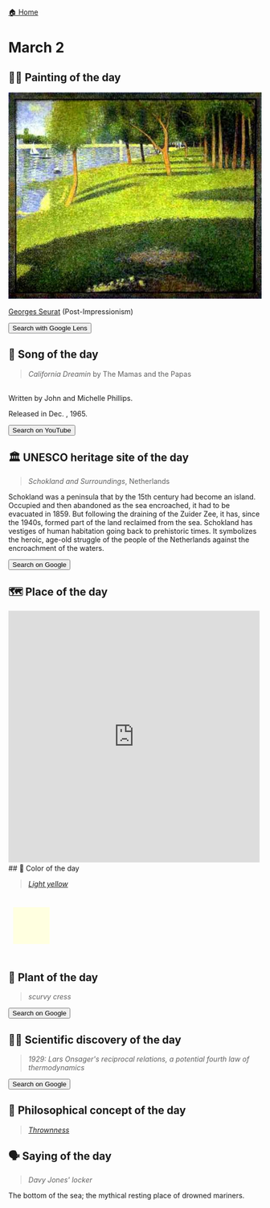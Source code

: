 
[🏠 Home](../../index.md)

# March 2

## 🧑‍🎨 Painting of the day

<img width="600" src="../img/Georges_Seurat_1.jpg">

[Georges Seurat](https://en.wikipedia.org/wiki/Georges_Seurat) (Post-Impressionism)

<button class="btn btn-success"
onclick=" window.open('https://lens.google.com/uploadbyurl?url=https://iretes.github.io/one-a-day/data/img/Georges_Seurat_1.jpg','_blank')">
Search with Google Lens
</button>

## 🎼 Song of the day

> *California Dreamin*
by The Mamas and the Papas

<br />Written by John and Michelle Phillips.

Released in Dec. , 1965.

<button class="btn btn-success"
onclick=" window.open('http://www.youtube.com/search?q=California Dreamin by The Mamas and the Papas','_blank')">
Search on YouTube
</button>

## 🏛️ UNESCO heritage site of the day

> *Schokland and Surroundings*, Netherlands

<p>Schokland was a peninsula that by the 15th century had become an island. Occupied and then abandoned as the sea encroached, it had to be evacuated in 1859. But following the draining of the Zuider Zee, it has, since the 1940s, formed part of the land reclaimed from the sea. Schokland has vestiges of human habitation going back to prehistoric times. It symbolizes the heroic, age-old struggle of the people of the Netherlands against the encroachment of the waters.</p>

<button class="btn btn-success"
onclick=" window.open('http://www.google.com/search?q=Schokland and Surroundings','_blank')">
Search on Google
</button>

## 🗺️ Place of the day

<iframe
src="https://www.mapcrunch.com"
name="mapcrunch"
width="500"
height="500"
allowTransparency="true"
scrolling="no"
frameborder="0"
>
</iframe>
## 🎨 Color of the day

> *[Light yellow](https://en.wikipedia.org/wiki/Shades_of_yellow#Light_yellow)*

<div style="color:#FFFFE0; font-size: 100px;">&#9632;</div>

## 🌿 Plant of the day

> *scurvy cress*

<button class="btn btn-success"
onclick=" window.open('http://www.google.com/search?q=scurvy cress','_blank')">
Search on Google
</button>

## 🧑‍🔬 Scientific discovery of the day

> *1929: Lars Onsager's reciprocal relations, a potential fourth law of thermodynamics*

<button class="btn btn-success"
onclick=" window.open('http://www.google.com/search?q=1929: Lars Onsager s reciprocal relations, a potential fourth law of thermodynamics','_blank')"> 
Search on Google
</button>

## 💭 Philosophical concept of the day

> *[Thrownness](https://en.wikipedia.org/wiki/Thrownness)*

## 🗣️ Saying of the day

> *Davy Jones' locker*

The bottom of the sea; the mythical resting place of drowned mariners.
